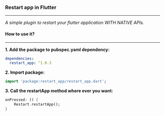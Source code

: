 ### Restart app in Flutter

---

*A simple plugin to restart your flutter application WITH NATIVE APIs.*

#### How to use it?

---
**1.  Add the package to pubspec.yaml dependency:**

```yaml
dependencies:
  restart_app: ^1.0.3
```

**2. Import package:**

```dart
import 'package:restart_app/restart_app.dart';
```

**3. Call the restartApp method where ever you want:**

```dart
onPressed: () {
    Restart.restartApp();
}
```

